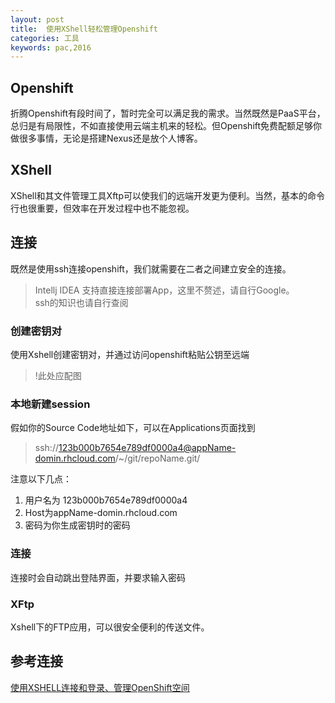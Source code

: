```yaml
---
layout: post
title:  使用XShell轻松管理Openshift
categories: 工具
keywords: pac,2016
---
```


## Openshift
折腾Openshift有段时间了，暂时完全可以满足我的需求。当然既然是PaaS平台，总归是有局限性，不如直接使用云端主机来的轻松。但Openshift免费配额足够你做很多事情，无论是搭建Nexus还是放个人博客。

## XShell
XShell和其文件管理工具Xftp可以使我们的远端开发更为便利。当然，基本的命令行也很重要，但效率在开发过程中也不能忽视。

## 连接
既然是使用ssh连接openshift，我们就需要在二者之间建立安全的连接。

> Intellj IDEA 支持直接连接部署App，这里不赘述，请自行Google。<br>
> ssh的知识也请自行查阅

### 创建密钥对
使用Xshell创建密钥对，并通过访问openshift粘贴公钥至远端

> !此处应配图

### 本地新建session
假如你的Source Code地址如下，可以在Applications页面找到

> ssh://123b000b7654e789df0000a4@appName-domin.rhcloud.com/~/git/repoName.git/

注意以下几点：
1. 用户名为 123b000b7654e789df0000a4
2. Host为appName-domin.rhcloud.com
3. 密码为你生成密钥时的密码

### 连接
连接时会自动跳出登陆界面，并要求输入密码

### XFtp
Xshell下的FTP应用，可以很安全便利的传送文件。

## 参考连接
[使用XSHELL连接和登录、管理OpenShift空间]


[使用XSHELL连接和登录、管理OpenShift空间]:(http://www.i6969.cn/archives/252.html)